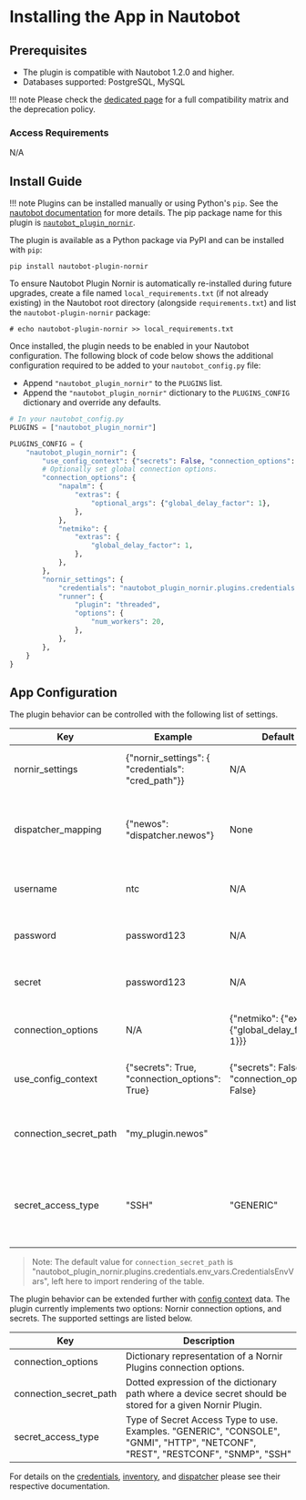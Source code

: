 # Installing the App in Nautobot

## Prerequisites

- The plugin is compatible with Nautobot 1.2.0 and higher.
- Databases supported: PostgreSQL, MySQL

!!! note
    Please check the [dedicated page](compatibility_matrix.md) for a full compatibility matrix and the deprecation policy.

### Access Requirements

N/A

## Install Guide

!!! note
    Plugins can be installed manually or using Python's `pip`. See the [nautobot documentation](https://nautobot.readthedocs.io/en/latest/plugins/#install-the-package) for more details. The pip package name for this plugin is [`nautobot_plugin_nornir`](https://pypi.org/project/nautobot_plugin_nornir/).

The plugin is available as a Python package via PyPI and can be installed with `pip`:

```shell
pip install nautobot-plugin-nornir
```

To ensure Nautobot Plugin Nornir is automatically re-installed during future upgrades, create a file named `local_requirements.txt` (if not already existing) in the Nautobot root directory (alongside `requirements.txt`) and list the `nautobot-plugin-nornir` package:

```no-highlight
# echo nautobot-plugin-nornir >> local_requirements.txt
```

Once installed, the plugin needs to be enabled in your Nautobot configuration. The following block of code below shows the additional configuration required to be added to your `nautobot_config.py` file:

- Append `"nautobot_plugin_nornir"` to the `PLUGINS` list.
- Append the `"nautobot_plugin_nornir"` dictionary to the `PLUGINS_CONFIG` dictionary and override any defaults.

```python
# In your nautobot_config.py
PLUGINS = ["nautobot_plugin_nornir"]

PLUGINS_CONFIG = {
    "nautobot_plugin_nornir": {
        "use_config_context": {"secrets": False, "connection_options": True},
        # Optionally set global connection options.
        "connection_options": {
            "napalm": {
                "extras": {
                    "optional_args": {"global_delay_factor": 1},
                },
            },
            "netmiko": {
                "extras": {
                    "global_delay_factor": 1,
                },
            },
        },
        "nornir_settings": {
            "credentials": "nautobot_plugin_nornir.plugins.credentials.env_vars.CredentialsEnvVars",
            "runner": {
                "plugin": "threaded",
                "options": {
                    "num_workers": 20,
                },
            },
        },
    }
}
```

## App Configuration

The plugin behavior can be controlled with the following list of settings. 

| Key                    | Example | Default | Description |
| ---------------------- | ------- | ------- | ----------- |
| nornir_settings        | {"nornir_settings": { "credentials": "cred_path"}} | N/A | The expected configuration paramters that Nornir uses, see Nornir documentation. |
| dispatcher_mapping     | {"newos": "dispatcher.newos"} | None | A dictionary in which the key is a platform network_driver and the value is the import path of the dispatcher in string format |
| username               | ntc | N/A | The username when leveraging the `CredentialsSettingsVars` credential provider. |
| password               | password123 | N/A | The password when leveraging the `CredentialsSettingsVars` credential provider. |
| secret                 | password123 | N/A | The secret password when leveraging the `CredentialsSettingsVars` credential provider.|
| connection_options     | N/A | {"netmiko": {"extras": {"global_delay_factor": 1}}} | Set Nornir connection options globally to be used with **all** connections.
| use_config_context     | {"secrets": True, "connection_options": True} | {"secrets": False, "connection_options": False} | Whether to pull Secret Access Type, and/or Connection Options from Config Context. |
| connection_secret_path | "my_plugin.newos" |  <see note> | Dotted expression of the dictionary path where a device secret should be stored for a given Nornir Plugin. |
| secret_access_type     | "SSH" | "GENERIC" | Type of Secret Access Type to use. Examples. "GENERIC", "CONSOLE", "GNMI", "HTTP", "NETCONF", "REST", "RESTCONF", "SNMP", "SSH"|

> Note: The default value for  `connection_secret_path` is "nautobot_plugin_nornir.plugins.credentials.env_vars.CredentialsEnvVars", left here to import rendering of the table.

The plugin behavior can be extended further with [config context](https://nautobot.readthedocs.io/en/stable/models/extras/gitrepository/#configuration-contexts) data. The plugin currently implements two options: Nornir connection options, and secrets.  The supported settings are listed below.

| Key                    | Description |
| ---------------------- | ----------- |
| connection_options     | Dictionary representation of a Nornir Plugins connection options. |
| connection_secret_path | Dotted expression of the dictionary path where a device secret should be stored for a given Nornir Plugin. |
| secret_access_type     | Type of Secret Access Type to use. Examples. "GENERIC", "CONSOLE", "GNMI", "HTTP", "NETCONF", "REST", "RESTCONF", "SNMP", "SSH"|

For details on the [credentials](../../user/app_feature_credentials), [inventory](../../user/app_feature_inventory), and [dispatcher](../../user/app_feature_dispatcher) please see their respective documentation.
